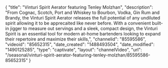 {
    "title": "Vinturi Spirit Aerator featuring Tenley Molzhan",
    "description": "From Cognac, Scotch, Port and Whiskey to Bourbon, Vodka, Gin Rum and Brandy, the Vinturi Spirit Aerator releases the full potential of any undiluted spirit allowing it to be apprecaited like never before.  With a convenient built-in jigger to measure out servings and a sleek, compact design, the Vinturi Spirit is an essential tool for modern at-home bartenders looking to expand their repertoire and maximize their skills,",
    "channelid": "85595586",
    "videoid": "85652315",
    "date_created": "1488493504",
    "date_modified": "1490125285",
    "type": "captivate",
    "layout": "channelVideo",
    "url": "\/seasonal\/vinturi-spirit-aerator-featuring-tenley-molzhan\/85595586-85652315"
}